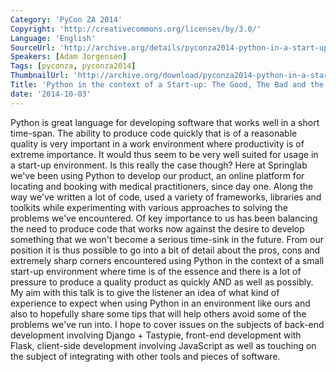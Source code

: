```yaml
---
Category: 'PyCon ZA 2014'
Copyright: 'http://creativecommons.org/licenses/by/3.0/'
Language: 'English'
SourceUrl: 'http://archive.org/details/pyconza2014-python-in-a-start-up'
Speakers: [Adam Jorgensen]
Tags: [pyconza, pyconza2014]
ThumbnailUrl: 'http://archive.org/download/pyconza2014-python-in-a-start-up/pyconza2014-python-in-a-start-up.thumbs/12%20A%20Python%20in%20the%20context%20of%20a%20Start-up-_000001.jpg'
Title: 'Python in the context of a Start-up: The Good, The Bad and the Ugly'
date: '2014-10-03'
---
```

Python is great language for developing software that works well in a short time-span. The ability to produce code quickly that is of a reasonable quality is very important in a work environment where productivity is of extreme importance. It would thus seem to be very well suited for usage in a start-up environment. Is this really the case though?
Here at Springlab we've been using Python to develop our product, an online platform for locating and booking with medical practitioners, since day one. Along the way we've written a lot of code, used a variety of frameworks, libraries and toolkits while experimenting with various approaches to solving the problems we've encountered. Of key importance to us has been balancing the need to produce code that works now against the desire to develop something that we won't become a serious time-sink in the future.
From our position it is thus possible to go into a bit of detail about the pros, cons and extremely sharp corners encountered using Python in the context of a small start-up environment where time is of the essence and there is a lot of pressure to produce a quality product as quickly AND as well as possibly.
My aim with this talk is to give the listener an idea of what kind of experience to expect when using Python in an environment like ours and also to hopefully share some tips that will help others avoid some of the problems we've run into. I hope to cover issues on the subjects of back-end development involving Django + Tastypie, front-end development with Flask, client-side development involving JavaScript as well as touching on the subject of integrating with other tools and pieces of software.
